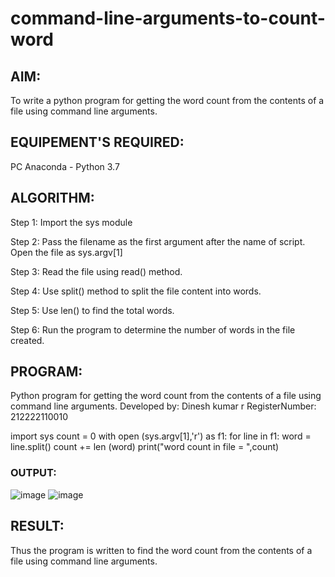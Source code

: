 # command-line-arguments-to-count-word

## AIM:

To write a python program for getting the word count from the contents of a file using command line arguments.

## EQUIPEMENT'S REQUIRED: 

PC
Anaconda - Python 3.7

## ALGORITHM:

Step 1:
Import the sys module

Step 2:
Pass the filename as the first argument after the name of script. Open the file as sys.argv[1]

Step 3:
Read the file using read() method.

Step 4:
Use split() method to split the file content into words.

Step 5:
Use len() to find the total words.

Step 6:
Run the program to determine the number of words in the file created.

## PROGRAM:
Python program for getting the word count from the contents of a file using command line arguments.
Developed by: Dinesh kumar r
RegisterNumber: 212222110010

import sys
count = 0
with open (sys.argv[1],'r') as f1:
    for line in f1:
        word = line.split()
        count += len (word)
print("word count in file = ",count)

### OUTPUT:
![image](https://github.com/DINESH18032004/command-line-arguments-to-count-word/assets/119477784/55b47542-1516-442d-8e4a-142ba37897a0)
![image](https://github.com/DINESH18032004/command-line-arguments-to-count-word/assets/119477784/879c3508-dacd-43b4-9fbc-e91fc4f82966)

## RESULT:

Thus the program is written to find the word count from the contents of a file using command line arguments.
